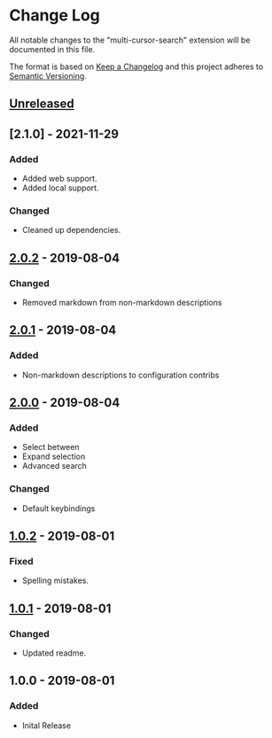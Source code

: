 # Change Log
All notable changes to the "multi-cursor-search" extension will be documented in this file.

The format is based on [Keep a Changelog](http://keepachangelog.com/en/1.0.0/) and this project adheres to [Semantic Versioning](http://semver.org/spec/v2.0.0.html).

## [Unreleased]

## [2.1.0] - 2021-11-29
### Added
- Added web support.
- Added local support.

### Changed
- Cleaned up dependencies.

## [2.0.2] - 2019-08-04
### Changed
- Removed markdown from non-markdown descriptions

## [2.0.1] - 2019-08-04
### Added
- Non-markdown descriptions to configuration contribs

## [2.0.0] - 2019-08-04
### Added
- Select between
- Expand selection
- Advanced search

### Changed
- Default keybindings

## [1.0.2] - 2019-08-01
### Fixed
- Spelling mistakes.

## [1.0.1] - 2019-08-01
### Changed
- Updated readme.

## 1.0.0 - 2019-08-01
### Added
- Inital Release

[Unreleased]: https://github.com/yo1dog/vscode-multi-cursor-search/compare/v2.0.2...HEAD
[2.0.2]: https://github.com/yo1dog/vscode-multi-cursor-search/compare/v2.0.1...v2.0.2
[2.0.1]: https://github.com/yo1dog/vscode-multi-cursor-search/compare/v2.0.0...v2.0.1
[2.0.0]: https://github.com/yo1dog/vscode-multi-cursor-search/compare/v1.0.2...v2.0.0
[1.0.2]: https://github.com/yo1dog/vscode-multi-cursor-search/compare/v1.0.1...v1.0.2
[1.0.1]: https://github.com/yo1dog/vscode-multi-cursor-search/compare/v1.0.0...v1.0.1